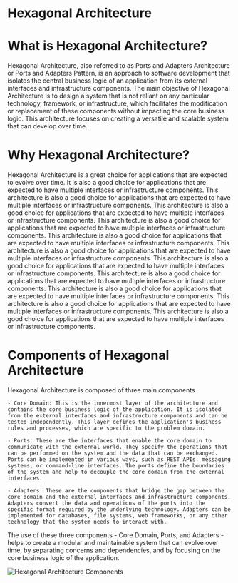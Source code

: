 # Hexagonal Architecture

# What is Hexagonal Architecture?

Hexagonal Architecture, also referred to as Ports and Adapters Architecture or Ports and Adapters Pattern, is an approach to software development that isolates the central business logic of an application from its external interfaces and infrastructure components. The main objective of Hexagonal Architecture is to design a system that is not reliant on any particular technology, framework, or infrastructure, which facilitates the modification or replacement of these components without impacting the core business logic. This architecture focuses on creating a versatile and scalable system that can develop over time.

# Why Hexagonal Architecture?

Hexagonal Architecture is a great choice for applications that are expected to evolve over time. It is also a good choice for applications that are expected to have multiple interfaces or infrastructure components. This architecture is also a good choice for applications that are expected to have multiple interfaces or infrastructure components. This architecture is also a good choice for applications that are expected to have multiple interfaces or infrastructure components. This architecture is also a good choice for applications that are expected to have multiple interfaces or infrastructure components. This architecture is also a good choice for applications that are expected to have multiple interfaces or infrastructure components. This architecture is also a good choice for applications that are expected to have multiple interfaces or infrastructure components. This architecture is also a good choice for applications that are expected to have multiple interfaces or infrastructure components. This architecture is also a good choice for applications that are expected to have multiple interfaces or infrastructure components. This architecture is also a good choice for applications that are expected to have multiple interfaces or infrastructure components. This architecture is also a good choice for applications that are expected to have multiple interfaces or infrastructure components. This architecture is also a good choice for applications that are expected to have multiple interfaces or infrastructure components.

# Components of Hexagonal Architecture

Hexagonal Architecture is composed of three main components

    - Core Domain: This is the innermost layer of the architecture and contains the core business logic of the application. It is isolated from the external interfaces and infrastructure components and can be tested independently. This layer defines the application's business rules and processes, which are specific to the problem domain.

    - Ports: These are the interfaces that enable the core domain to communicate with the external world. They specify the operations that can be performed on the system and the data that can be exchanged. Ports can be implemented in various ways, such as REST APIs, messaging systems, or command-line interfaces. The ports define the boundaries of the system and help to decouple the core domain from the external interfaces.

    - Adapters: These are the components that bridge the gap between the core domain and the external interfaces and infrastructure components. Adapters convert the data and operations of the ports into the specific format required by the underlying technology. Adapters can be implemented for databases, file systems, web frameworks, or any other technology that the system needs to interact with.

The use of these three components - Core Domain, Ports, and Adapters - helps to create a modular and maintainable system that can evolve over time, by separating concerns and dependencies, and by focusing on the core business logic of the application.

![Hexagonal Architecture Components](https://miro.medium.com/v2/resize:fit:1400/1*LF3qzk0dgk9kfnplYYKv4Q.png)
